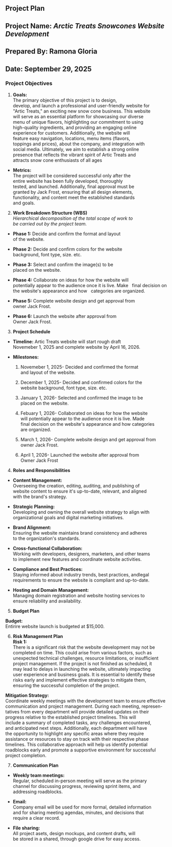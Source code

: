 ## Project Plan  

## Project Name: *Arctic Treats Snowcones Website Development*  

## Prepared By: Ramona Gloria  

## Date: September 29, 2025  

### Project Objectives  

1. **Goals:**  
The primary objective of this project is to design,  
develop, and launch a professional and user-friendly website for  
"Artic Treats," an exciting new snow cone business. This website  
will serve as an essential platform for showcasing our diverse  
menu of unique flavors, highlighting our commitment to using  
high-quality ingredients, and providing an engaging online  
experience for customers. Additionally, the website will  
feature easy navigation, locations, menu items (flavors,  
toppings and prices), about the company, and integration with  
social media. Ultimately, we aim to establish a strong online  
presence that reflects the vibrant spirit of Artic Treats and  
attracts snow cone enthusiasts of all ages

-  **Metrics:**  
The project will be considered successful only after the  
entire website has been fully developed, thoroughly  
tested, and launched. Additionally, final approval must be  
granted by Jack Frost, ensuring that all design elements,  
functionality, and content meet the established standards  
and goals.

2. **Work Breakdown Structure (WBS)**  
*Hierarchical decomposition of the total scope of work to  
be carried out by the project team.*  

-  **Phase 1:** Decide and confirm the format and layout  
of the website.  

- **Phase 2:** Decide and confirm colors for the website  
background, font type, size. etc.  

- **Phase 3:** Select and confirm the image(s) to be  
placed on the website.  

- **Phase 4:** Collaborate on ideas for how the website will  
potentially appear to the audience once it is live. Make  
final decision on the website's appearance and how  
categories are organized.  

- **Phase 5:** Complete website design and get approval from  
owner Jack Frost.  

- **Phase 6:** Launch the website after approval from  
Owner Jack Frost.

3. **Project Schedule**  

- **Timeline:** Artic Treats website will start rough draft  
Novemeber 1, 2025 and complete website by April 16, 2026.  

- **Milestones:**  

    1. Novemeber 1, 2025- Decided and confirmed the format  
    and layout of the website.  

    2. December 1, 2025- Decided and confirmed colors for the  
    website background, font type, size. etc.  

    3. January 1, 2026- Selected and confirmed the image to be  
    placed on the website.  

    4. Febuary 1, 2026- Collaborated on ideas for how the website  
    will potentially appear to the audience once it is live. Made  
    final decision on the website's appearance and how categories  
    are organized.  

    5. March 1, 2026- Complete website design and get approval from   
    owner Jack Frost.  

    6. April 1, 2026- Launched the website after approval from  
    Owner Jack Frost

4. **Roles and Responsibilities**  

- **Content Management:**  
Overseeing the creation, editing, auditing, and publishing of  
website content to ensure it's up-to-date, relevant, and aligned  
with the brand's strategy.  

- **Strategic Planning:**  
Developing and owning the overall website strategy to align with  
organizational goals and digital marketing initiatives. 

- **Brand Alignment:**  
Ensuring the website maintains brand consistency and adheres  
to the organization's standards.  

- **Cross-functional Collaboration:**  
Working with developers, designers, marketers, and other teams  
to implement new features and coordinate website activities.  

- **Compliance and Best Practices:**  
Staying informed about industry trends, best practices, andlegal   
requirements to ensure the website is compliant and up-to-date.  

- **Hosting and Domain Management:**  
Managing domain registration and website hosting services to  
ensure reliability and availability. 

5. **Budget Plan**  

**Budget:**  
Entirire website launch is budgeted at $15,000.  

6. **Risk Management Plan**  
**Risk 1:**  
There is a significant risk that the website development may not be  
completed on time. This could arise from various factors, such as  
unexpected technical challenges, resource limitations, or insufficient  
project management. If the project is not finished as scheduled, it  
may lead to delays in launching the website, ultimately impacting  
user experience and business goals. It is essential to identify these  
risks early and implement effective strategies to mitigate them,  
ensuring the successful completion of the project.  

**Mitigation Strategy:**  
Coordinate weekly meetings with the development team to ensure effective  
communication and project management. During each meeting, represen-  
tatives from every department will provide detailed updates on their  
progress relative to the established project timelines. This will  
include a summary of completed tasks, any challenges encountered,  
and anticipated next steps. Additionally, each department will have  
the opportunity to highlight any specific areas where they require  
assistance or resources to stay on track with their respective phase  
timelines. This collaborative approach will help us identify potential  
roadblocks early and promote a supportive environment for successful  
project completion.

7. **Communication Plan**

- **Weekly team meetings:**  
Regular, scheduled in-person meeting will serve as the primary  
channel for discussing progress, reviewing sprint items, and  
addressing roadblocks.  

- **Email:**  
Company email will be used for more formal, detailed information  
and for sharing meeting agendas, minutes, and decisions that  
require a clear record.

- **File sharing:**  
All project asets, design mockups, and content drafts, will  
be stored in a shared, through google drive for easy access. 